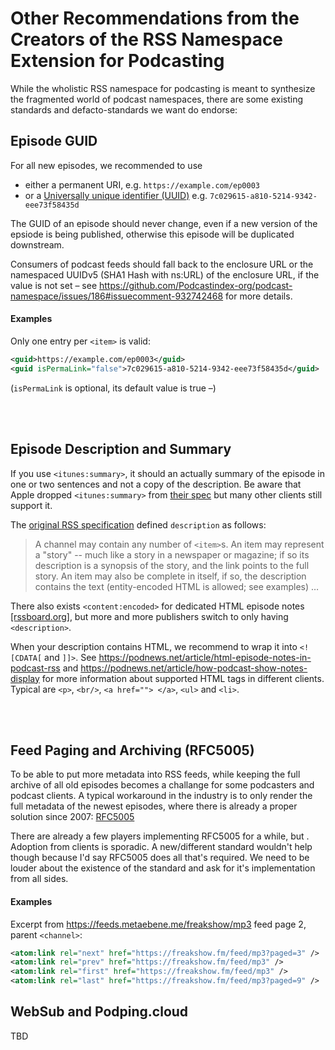 # Other Recommendations from the Creators of the RSS Namespace Extension for Podcasting

While the wholistic RSS namespace for podcasting is meant to synthesize the fragmented world of podcast namespaces, there are some existing standards and defacto-standards we want do endorse:

## Episode GUID

For all new episodes, we recommended to use

* either a permanent URI, e.g. `https://example.com/ep0003`
* or a [Universally unique identifier (UUID)](https://en.wikipedia.org/wiki/Universally_unique_identifier) e.g. `7c029615-a810-5214-9342-eee73f58435d`

The GUID of an episode should never change, even if a new version of the epsiode is being published, otherwise this episode will be duplicated downstream. 


Consumers of podcast feeds should fall back to the enclosure URL or the namespaced UUIDv5 (SHA1 Hash with ns:URL) of the enclosure URL, if the value is not set – see https://github.com/Podcastindex-org/podcast-namespace/issues/186#issuecomment-932742468 for more details.



#### Examples

Only one entry per `<item>` is valid:
```xml
<guid>https://example.com/ep0003</guid>
<guid isPermaLink="false">7c029615-a810-5214-9342-eee73f58435d</guid>
```
(`isPermaLink` is optional, its default value is true –)

<br><br>


## Episode Description and Summary

If you use `<itunes:summary>`, it should an actually summary of the episode in one or two sentences and not a copy of the description. Be aware that Apple dropped `<itunes:summary>` from [their spec](https://help.apple.com/itc/podcasts_connect/#/itcb54353390) but many other clients still support it.

The [original RSS specification](https://cyber.harvard.edu/rss/rss.html#hrelementsOfLtitemgt) defined `description` as follows:
> A channel may contain any number of `<item>`s. An item may represent a "story" -- much like a story in a newspaper or magazine; if so its description is a synopsis of the story, and the link points to the full story. An item may also be complete in itself, if so, the description contains the text (entity-encoded HTML is allowed; see examples) …

There also exists `<content:encoded>` for dedicated HTML episode notes [[rssboard.org]](https://www.rssboard.org/rss-profile#namespace-elements-content-encoded), but more and more publishers switch to only having `<description>`.

When your description contains HTML, we recommend to wrap it into `<![CDATA[` and `]]>`. See https://podnews.net/article/html-episode-notes-in-podcast-rss and https://podnews.net/article/how-podcast-show-notes-display for more information about supported HTML tags in different clients. Typical are `<p>`, `<br/>`, `<a href=""> </a>`, `<ul>` and `<li>`.



<br><br>

## Feed Paging and Archiving (RFC5005)

To be able to put more metadata into RSS feeds, while keeping the full archive of all old episodes becomes a challange for some podcasters and podcast clients. A typical workaround in the industry is to only render the full metadata of the newest episodes, where there is already a proper solution since 2007: [RFC5005](https://tools.ietf.org/html/rfc5005)

There are already a few players implementing RFC5005 for a while, but . Adoption from clients is sporadic. A new/different standard wouldn't help though because I'd say RFC5005 does all that's required. We need to be louder about the existence of the standard and ask for it's implementation from all sides.



#### Examples

Excerpt from  https://feeds.metaebene.me/freakshow/mp3 feed page 2,
parent `<channel>`:

```xml
<atom:link rel="next" href="https://freakshow.fm/feed/mp3?paged=3" />
<atom:link rel="prev" href="https://freakshow.fm/feed/mp3" />
<atom:link rel="first" href="https://freakshow.fm/feed/mp3" />
<atom:link rel="last" href="https://freakshow.fm/feed/mp3?paged=9" />
```






## WebSub and Podping.cloud

TBD

